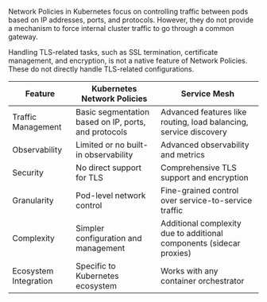Network Policies in Kubernetes focus on controlling traffic between pods based on IP addresses, ports, and protocols. However, they do not provide a mechanism to force internal cluster traffic to go through a common gateway.

Handling TLS-related tasks, such as SSL termination, certificate management, and encryption, is not a native feature of Network Policies. These do not directly handle TLS-related configurations.

| **Feature**           | **Kubernetes Network Policies**                      | **Service Mesh**                                                     |
| --------------------- | ---------------------------------------------------- | -------------------------------------------------------------------- |
| Traffic Management    | Basic segmentation based on IP, ports, and protocols | Advanced features like routing, load balancing, service discovery    |
| Observability         | Limited or no built-in observability                 | Advanced observability and metrics                                   |
| Security              | No direct support for TLS                            | Comprehensive TLS support and encryption                             |
| Granularity           | Pod-level network control                            | Fine-grained control over service-to-service traffic                 |
| Complexity            | Simpler configuration and management                 | Additional complexity due to additional components (sidecar proxies) |
| Ecosystem Integration | Specific to Kubernetes ecosystem                     | Works with any container orchestrator                                |